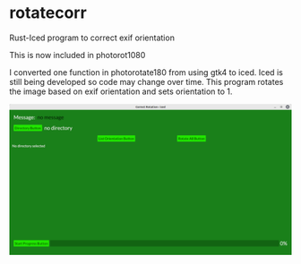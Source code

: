 # rotatecorr
Rust-Iced program to correct exif orientation

This is now included in photorot1080

I converted one function in photorotate180 from using gtk4 to iced.
Iced is still being developed so code may change over time.
This program rotates the image based on exif orientation and sets orientation to 1.

<img src="image/rotatecorrection.png" width="800px" />
